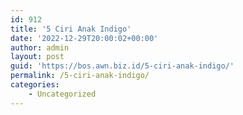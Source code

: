 ```yaml
---
id: 912
title: '5 Ciri Anak Indigo'
date: '2022-12-29T20:00:02+00:00'
author: admin
layout: post
guid: 'https://bos.awn.biz.id/5-ciri-anak-indigo/'
permalink: /5-ciri-anak-indigo/
categories:
    - Uncategorized
---
```


